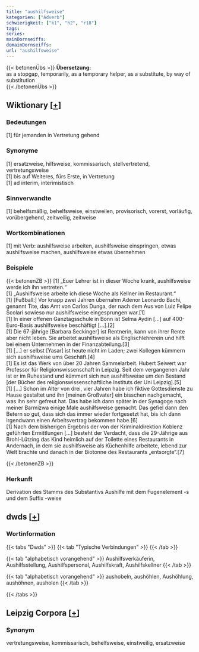 ```yaml
---
title: "aushilfsweise"
kategorien: ["Adverb"]
schwierigkeit: ["k1", "h2", "r18"]
tags:
series:
mainDornseiffs:
domainDornseiffs:
url: "aushilfsweise"
---
```


{{< betonenÜbs >}}
**Übersetzung:**  
as a stopgap, temporarily, as a temporary helper, as a substitute, by way of substitution  
{{< /betonenÜbs >}}

## Wiktionary [[+](https://de.wiktionary.org/wiki/aushilfsweise)]

### Bedeutungen
[1] für jemanden in Vertretung gehend  

### Synonyme
[1] ersatzweise, hilfsweise, kommissarisch, stellvertretend, vertretungsweise  
[1] bis auf Weiteres, fürs Erste, in Vertretung  
[1] ad interim, interimistisch  

### Sinnverwandte
[1] behelfsmäßig, behelfsweise, einstweilen, provisorisch, vorerst, vorläufig, vorübergehend, zeitweilig, zeitweise  

### Wortkombinationen
[1] mit Verb: aushilfsweise arbeiten, aushilfsweise einspringen, etwas aushilfsweise machen, aushilfsweise etwas übernehmen  

### Beispiele
{{< betonenZB >}}
[1] „Euer Lehrer ist in dieser Woche krank, aushilfsweise werde ich ihn vertreten.“  
[1] „Aushilfsweise arbeite ich diese Woche als Kellner im Restaurant.“  
[1] [Fußball:] Vor knapp zwei Jahren übernahm Adenor Leonardo Bachi, genannt Tite, das Amt von Carlos Dunga, der nach dem Aus von Luiz Felipe Scolari sowieso nur aushilfsweise eingesprungen war.[1]  
[1]  In einer offenen Ganztagsschule in Bonn ist Selma Aydin […] auf 400-Euro-Basis aushilfsweise beschäftigt […].[2]  
[1] Die 67-jährige [Barbara Seckinger] ist Rentnerin, kann von ihrer Rente aber nicht leben. Sie arbeitet aushilfsweise als Englischlehrerein und hilft bei einem Unternehmen in der Finanzabteilung.[3]  
[1] […] er selbst [Yasar] ist heute nicht im Laden; zwei Kollegen kümmern sich aushilfsweise ums Geschäft.[4]  
[1] Es ist das Werk von über 20 Jahren Sammelarbeit. Hubert Seiwert war Professor für Religionswissenschaft in Leipzig. Seit dem vergangenen Jahr ist er im Ruhestand und kümmert sich nun aushilfsweise um den Bestand [der Bücher des religionswissenschaftliche Instituts der Uni Leipzig].[5]  
[1] […] Schon im Alter von drei, vier Jahren habe ich fiktive Gottesdienste zu Hause gestaltet und ihn [meinen Großvater] ein bisschen nachgemacht, was ihn sehr gefreut hat. Das habe ich dann später in der Synagoge nach meiner Barmizwa einige Male aushilfsweise gemacht. Das gefiel dann den Betern so gut, dass sich das immer wieder fortgesetzt hat, bis ich dann irgendwann einen Arbeitsvertrag bekommen habe.[6]  
[1] Nach dem bisherigen Ergebnis der von der Kriminaldirektion Koblenz geführten Ermittlungen […] besteht der Verdacht, dass die 29-Jährige aus Brohl-Lützing das Kind heimlich auf der Toilette eines Restaurants in Andernach, in dem sie aushilfsweise als Küchenhilfe arbeitete, lebend zur Welt brachte  und danach in der Biotonne des Restaurants „entsorgte“.[7]  

{{< /betonenZB >}}
### Herkunft
Derivation des Stamms des Substantivs Aushilfe mit dem Fugenelement -s und dem Suffix -weise  



## dwds [[+](https://www.dwds.de/wb/aushilfsweise)]

### Wortinformation
{{< tabs "Dwds" >}}
{{< tab "Typische Verbindungen" >}}
{{< /tab >}}

{{< tab "alphabetisch vorangehend" >}}
Aushilfsverkäuferin, Aushilfsstellung, Aushilfspersonal, Aushilfskraft, Aushilfskellner
{{< /tab >}}

{{< tab "alphabetisch vorangehend" >}}
aushobeln, aushöhlen, Aushöhlung, aushöhnen, ausholen
{{< /tab >}}

{{< /tabs >}}

## Leipzig Corpora [[+](https://corpora.uni-leipzig.de/en/res?word=aushilfsweise&corpusId=deu_newscrawl-public_2018)]


### Synonym
vertretungsweise, kommissarisch, behelfsweise, einstweilig, ersatzweise

